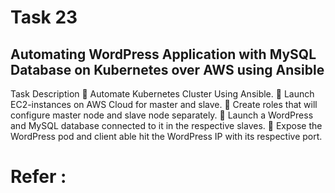 # Task 23

## Automating WordPress Application with MySQL Database on Kubernetes over AWS using Ansible

Task Description
📌 Automate Kubernetes Cluster Using Ansible.
🔅 Launch EC2-instances on AWS Cloud for master and slave.
🔅 Create roles that will configure master node and slave node separately.
🔅 Launch a WordPress and MySQL database connected to it in the respective slaves.
🔅 Expose the WordPress pod and client able hit the WordPress IP with its respective port.

# Refer : 